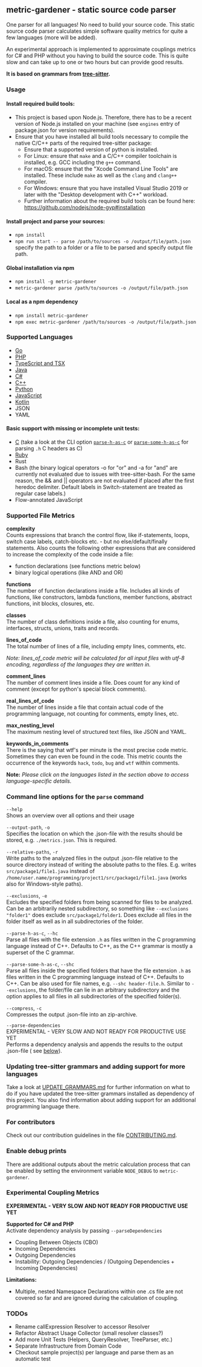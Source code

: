 ## metric-gardener - static source code parser

One parser for all languages!
No need to build your source code.
This static source code parser calculates simple software quality metrics for quite a few
languages (more will be added).

An experimental approach is implemented to approximate couplings metrics for C# and PHP without you
having to build the source code.
This is quite slow and can take up to one or two hours but can provide good results.

**It is based on grammars from [tree-sitter](https://github.com/tree-sitter/tree-sitter).**

### Usage

#### Install required build tools:

- This project is based upon Node.js. Therefore, there has to be a recent version of Node.js
  installed on your machine (see `engines` entry of package.json for version requirements).
- Ensure that you have installed all build tools necessary to compile the native C/C++ parts of the
  required tree-sitter package:
    - Ensure that a supported version of python is installed.
    - For Linux: ensure that `make` and a C/C++ compiler toolchain is installed, e.g. GCC including
      the `g++` command.
    - For macOS: ensure that the "Xcode Command Line Tools" are installed. These include `make` as
      well as the `clang` and `clang++` compiler.
    - For Windows: ensure that you have installed Visual Studio 2019 or later with the "Desktop
      development with C++" workload.
    - Further information about the required build tools can be found
      here: https://github.com/nodejs/node-gyp#installation

#### Install project and parse your sources:

- `npm install`
- `npm run start -- parse /path/to/sources -o /output/file/path.json` specify the path to a folder
  or a file to be parsed and specify output file path.

#### Global installation via npm

- `npm install -g metric-gardener`
- `metric-gardener parse /path/to/sources -o /output/file/path.json`

#### Local as a npm dependency

- `npm install metric-gardener`
- `npm exec metric-gardener /path/to/sources -o /output/file/path.json`

### Supported Languages

- [Go](docs/Go.md)
- [PHP](docs/PHP.md)
- [TypeScript and TSX](docs/TS_TSX.md)
- [Java](docs/Java.md)
- [C#](docs/C_Sharp.md)
- [C++](docs/CPP.md)
- [Python](docs/Python.md)
- [JavaScript](docs/JavaScript.md)
- [Kotlin](docs/Kotlin.md)
- JSON
- YAML

#### Basic support with missing or incomplete unit tests:

-   [C](docs/C.md) (take a look at the CLI
    option [`parse-h-as-c`](#command-line-options-for-the-parse-command)
    or [`parse-some-h-as-c`](#command-line-options-for-the-parse-command) for parsing `.h` C headers
    as C)
-   [Ruby](docs/Ruby.md)
-   Rust
-   Bash (the binary logical operators -o for "or" and -a for "and" are currently not evaluated due to
    issues with tree-sitter-bash. For the same reason, the && and || operators are not evaluated if
    placed after the first heredoc delimiter. Default labels in Switch-statement are treated as
    regular case labels.)
-   Flow-annotated JavaScript

### Supported File Metrics

**complexity**<br>
Counts expressions that branch the control flow, like if-statements, loops, switch case labels,
catch-blocks etc. - but no else/default/finally statements. Also counts the following other
expressions that are considered to increase the complexity of the code inside a file:

- function declarations (see functions metric below)
- binary logical operations (like AND and OR)

**functions**<br>
The number of function declarations inside a file. Includes all kinds of functions, like
constructors, lambda functions, member functions, abstract functions, init blocks, closures, etc.

**classes**<br>
The number of class definitions inside a file, also counting for enums, interfaces, structs, unions,
traits and records.

**lines_of_code**<br>
The total number of lines of a file, including empty lines, comments, etc.

_Note: lines_of_code metric will be calculated for all input files with utf-8 encoding, regardless
of the languages they are written in._

**comment_lines**<br>
The number of comment lines inside a file. Does count for any kind of comment (except for python's
special block comments).

**real_lines_of_code**<br>
The number of lines inside a file that contain actual code of the programming language, not counting
for comments, empty lines, etc.

**max_nesting_level**<br>
The maximum nesting level of structured text files, like JSON and YAML.

**keywords_in_comments**<br>
There is the saying that wtf's per minute is the most precise code metric.
Sometimes they can even be found in the code.
This metric counts the occurrence of the keywords `hack`, `todo`, `bug` and `wtf` within comments.

**Note:** _Please click on the languages listed in the section above to access language-specific
details._

### Command line options for the `parse` command

`--help`<br>
Shows an overview over all options and their usage

`--output-path`, `-o`<br>
Specifies the location on which the .json-file with the results should be stored,
e.g. `./metrics.json`. This is required.

`--relative-paths`, `-r`<br>
Write paths to the analyzed files in the output .json-file relative to the source directory instead
of writing the absolute paths to the files. E.g. writes `src/package1/file1.java` instead
of `/home/user.name/programming/project1/src/package1/file1.java` (works also for Windows-style
paths).

`--exclusions`, `-e`<br>
Excludes the specified folders from being scanned for files to be analyzed. Can be an arbitrarily
nested subdirectory, so something like `--exclusions "folder1"` does exclude `src/package1/folder1`.
Does exclude all files in the folder itself as well as in all subdirectories of the folder.

`--parse-h-as-c`, `--hc`<br>
Parse all files with the file extension `.h` as files written in the C programming language instead
of C++. Defaults to C++, as the C++ grammar is mostly a superset of the C grammar.

`--parse-some-h-as-c`, `--shc`<br>
Parse all files inside the specified folders that have the file extension `.h` as files written in
the C programming language instead of C++. Defaults to C++. Can be also used for file names,
e.g. `--shc header-file.h`. Similar to `--exclusions`, the folder/file can lie in an arbitrary
subdirectory and the option applies to all files in all subdirectories of the specified folder(s).

`--compress`, `-c`<br>
Compresses the output .json-file into an zip-archive.

`--parse-dependencies`<br>
EXPERIMENTAL - VERY SLOW AND NOT READY FOR PRODUCTIVE USE YET<br>
Performs a dependency analysis and appends the results to the output .json-file (
see [below](#experimental-coupling-metrics)).

### Updating tree-sitter grammars and adding support for more languages

Take a look at [UPDATE_GRAMMARS.md](docs/UPDATE_GRAMMARS.md) for further information on what to do
if you have updated the tree-sitter grammars installed as dependency of this project. You also find
information about adding support for an additional programming language there.

### For contributors

Check out our contribution guidelines in the file [CONTRIBUTING.md](CONTRIBUTING.md).

### Enable debug prints

There are additional outputs about the metric calculation process that can be enabled by setting the
environment variable `NODE_DEBUG` to `metric-gardener`.

### Experimental Coupling Metrics

**EXPERIMENTAL - VERY SLOW AND NOT READY FOR PRODUCTIVE USE YET**

**Supported for C# and PHP**<br>
Activate dependency analysis by passing `--parseDependencies`

- Coupling Between Objects (CBO)
- Incoming Dependencies
- Outgoing Dependencies
- Instability: Outgoing Dependencies / (Outgoing Dependencies + Incoming Dependencies)

**Limitations:**<br>

- Multiple, nested Namespace Declarations within one .cs file are not covered so far and are ignored
  during the calculation of coupling.

### TODOs

- Rename callExpression Resolver to accessor Resolver
- Refactor Abstract Usage Collector (small resolver classes?)
- Add more Unit Tests (Helpers, QueryResolver, TreeParser, etc.)
- Separate Infrastructure from Domain Code
- Checkout sample project(s) per language and parse them as an automatic test

